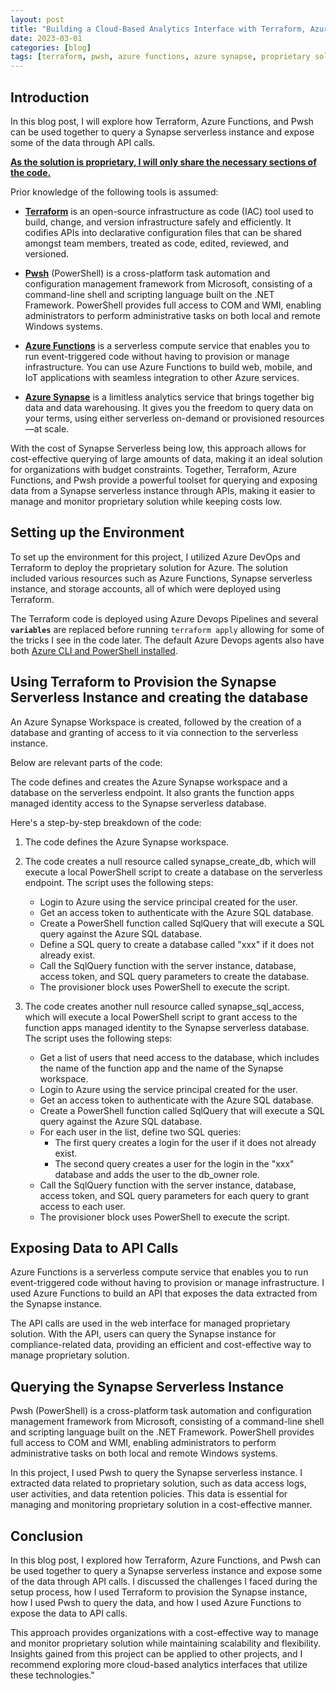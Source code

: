 ```yaml
---
layout: post
title: "Building a Cloud-Based Analytics Interface with Terraform, Azure Functions, and Pwsh."
date: 2023-03-01
categories: [blog]
tags: [terraform, pwsh, azure functions, azure synapse, proprietary solution, serverless, infrastructure as code, API calls, data querying, data analytics]
---
```


## Introduction

In this blog post, I will explore how Terraform, Azure Functions, and Pwsh can be used together to query a Synapse serverless instance and expose some of the data through API calls. 

<b> <u> As the solution is proprietary, I will only share the necessary sections of the code. </u> </b>

Prior knowledge of the following tools is assumed:

- [**Terraform**](https://www.terraform.io/) is an open-source infrastructure as code (IAC) tool used to build, change, and version infrastructure safely and efficiently. It codifies APIs into declarative configuration files that can be shared amongst team members, treated as code, edited, reviewed, and versioned.

- [**Pwsh**](https://docs.microsoft.com/en-us/powershell/) (PowerShell) is a cross-platform task automation and configuration management framework from Microsoft, consisting of a command-line shell and scripting language built on the .NET Framework. PowerShell provides full access to COM and WMI, enabling administrators to perform administrative tasks on both local and remote Windows systems.

- [**Azure Functions**](https://azure.microsoft.com/en-us/services/functions/) is a serverless compute service that enables you to run event-triggered code without having to provision or manage infrastructure. You can use Azure Functions to build web, mobile, and IoT applications with seamless integration to other Azure services.

- [**Azure Synapse**](https://azure.microsoft.com/en-us/services/synapse-analytics/) is a limitless analytics service that brings together big data and data warehousing. It gives you the freedom to query data on your terms, using either serverless on-demand or provisioned resources—at scale.

With the cost of Synapse Serverless being low, this approach allows for cost-effective querying of large amounts of data, making it an ideal solution for organizations with budget constraints. Together, Terraform, Azure Functions, and Pwsh provide a powerful toolset for querying and exposing data from a Synapse serverless instance through APIs, making it easier to manage and monitor proprietary solution while keeping costs low. 

## Setting up the Environment

To set up the environment for this project, I utilized Azure DevOps and Terraform to deploy the proprietary solution for Azure. The solution included various resources such as Azure Functions, Synapse serverless instance, and storage accounts, all of which were deployed using Terraform. 

The Terraform code is deployed using Azure Devops Pipelines and several <code>__variables__</code> are replaced before running <code>terraform apply</code> allowing for some of the tricks I see in the code later. The default Azure Devops agents also have both [Azure CLI and PowerShell installed](https://github.com/actions/runner-images/blob/main/images/linux/Ubuntu2204-Readme.md).


## Using Terraform to Provision the Synapse Serverless Instance and creating the database

An Azure Synapse Workspace is created, followed by the creation of a database and granting of access to it via connection to the serverless instance.

Below are relevant parts of the code:

<script src="https://gist.github.com/sturlabragason/96ef1058be3a69913ac70e8947f00883.js"></script>

The code defines and creates the Azure Synapse workspace and a database on the serverless endpoint. It also grants the function apps managed identity access to the Synapse serverless database.

Here's a step-by-step breakdown of the code:

1. The code defines the Azure Synapse workspace.

2. The code creates a null resource called synapse_create_db, which will execute a local PowerShell script to create a database on the serverless endpoint. The script uses the following steps:
   - Login to Azure using the service principal created for the user.
   - Get an access token to authenticate with the Azure SQL database.
   - Create a PowerShell function called SqlQuery that will execute a SQL query against the Azure SQL database.
   - Define a SQL query to create a database called "xxx" if it does not already exist.
   - Call the SqlQuery function with the server instance, database, access token, and SQL query parameters to create the database.
   - The provisioner block uses PowerShell to execute the script.

3. The code creates another null resource called synapse_sql_access, which will execute a local PowerShell script to grant access to the function apps managed identity to the Synapse serverless database. The script uses the following steps:
   - Get a list of users that need access to the database, which includes the name of the function app and the name of the Synapse workspace.
   - Login to Azure using the service principal created for the user.
   - Get an access token to authenticate with the Azure SQL database.
   - Create a PowerShell function called SqlQuery that will execute a SQL query against the Azure SQL database.
   - For each user in the list, define two SQL queries:
     - The first query creates a login for the user if it does not already exist.
     - The second query creates a user for the login in the "xxx" database and adds the user to the db_owner role.
   - Call the SqlQuery function with the server instance, database, access token, and SQL query parameters for each query to grant access to each user.
   - The provisioner block uses PowerShell to execute the script.


## Exposing Data to API Calls
Azure Functions is a serverless compute service that enables you to run event-triggered code without having to provision or manage infrastructure. I used Azure Functions to build an API that exposes the data extracted from the Synapse instance.

The API calls are used in the web interface for managed proprietary solution. With the API, users can query the Synapse instance for compliance-related data, providing an efficient and cost-effective way to manage proprietary solution.

<script src="https://gist.github.com/sturlabragason/b8515e52fb2baefcc2855d168d2f02f9.js"></script>


## Querying the Synapse Serverless Instance

Pwsh (PowerShell) is a cross-platform task automation and configuration management framework from Microsoft, consisting of a command-line shell and scripting language built on the .NET Framework. PowerShell provides full access to COM and WMI, enabling administrators to perform administrative tasks on both local and remote Windows systems.

In this project, I used Pwsh to query the Synapse serverless instance. I extracted data related to proprietary solution, such as data access logs, user activities, and data retention policies. This data is essential for managing and monitoring proprietary solution in a cost-effective manner.

<script src="https://gist.github.com/sturlabragason/e056da97409eb9fe688739b40d1c9c08.js"></script>



## Conclusion

In this blog post, I explored how Terraform, Azure Functions, and Pwsh can be used together to query a Synapse serverless instance and expose some of the data through API calls. I discussed the challenges I faced during the setup process, how I used Terraform to provision the Synapse instance, how I used Pwsh to query the data, and how I used Azure Functions to expose the data to API calls.

This approach provides organizations with a cost-effective way to manage and monitor proprietary solution while maintaining scalability and flexibility. Insights gained from this project can be applied to other projects, and I recommend exploring more cloud-based analytics interfaces that utilize these technologies."